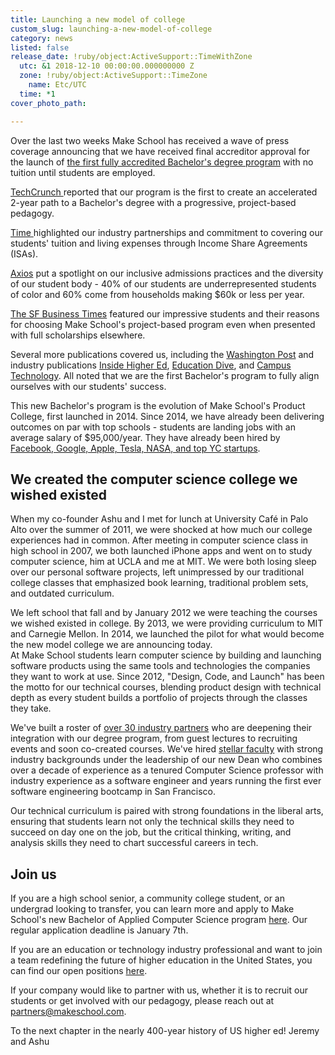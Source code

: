 ```yaml
---
title: Launching a new model of college
custom_slug: launching-a-new-model-of-college
category: news
listed: false
release_date: !ruby/object:ActiveSupport::TimeWithZone
  utc: &1 2018-12-10 00:00:00.000000000 Z
  zone: !ruby/object:ActiveSupport::TimeZone
    name: Etc/UTC
  time: *1
cover_photo_path: 

---
```

Over the last two weeks Make School has received a wave of press coverage announcing that we have received final accreditor approval for the launch of [the first fully accredited Bachelor's degree program](https://www.makeschool.com/computer-science/) with no tuition until students are employed.

[TechCrunch ](https://techcrunch.com/2018/11/27/make-school-accreditation/)reported that our program is the first to create an accelerated 2-year path to a Bachelor's degree with a progressive, project-based pedagogy.

[Time ](http://time.com/money/5463645/coding-school-bachelors-degree-computer-science/)highlighted our industry partnerships and commitment to covering our students' tuition and living expenses through Income Share Agreements (ISAs).

[Axios](https://www.axios.com/make-school-coding-bootcamp-wins-accreditation-1cab9a59-034f-40a6-ba93-2599f431bf75.html) put a spotlight on our inclusive admissions practices and the diversity of our student body - 40% of our students are underrepresented students of color and 60% come from households making $60k or less per year.

[The SF Business Times](https://www.bizjournals.com/sanfrancisco/news/2018/11/27/make-school-dominican-accredited-bachelors-degrees.html) featured our impressive students and their reasons for choosing Make School's project-based program even when presented with full scholarships elsewhere.

Several more publications covered us, including the [Washington Post](https://www.washingtonpost.com/education/2018/12/01/can-tech-humanities-exist-side-by-side-can-they-afford-not/) and industry publications [Inside Higher Ed](https://www.insidehighered.com/news/2018/11/28/liberal-arts-college-and-boot-camp-team-offer-new-computer-science-degree), [Education Dive](https://www.educationdive.com/news/california-coding-school-to-add-accredited-degree-with-deferred-tuition-opt/543173/), and [Campus Technology](https://campustechnology.com/articles/2018/12/04/coding-school-attains-apprenticeship-accreditation.aspx). All noted that we are the first Bachelor's program to fully align ourselves with our students' success.

This new Bachelor's program is the evolution of Make School's Product College, first launched in 2014. Since 2014, we have already been delivering outcomes on par with top schools - students are landing jobs with an average salary of $95,000/year. They have already been hired by[ Facebook, Google, Apple, Tesla, NASA, and top YC startups](https://www.makeschool.com/computer-science/outcomes).

## We created the computer science college we wished existed
When my co-founder Ashu and I met for lunch at University Café in Palo Alto over the summer of 2011, we were shocked at how much our college experiences had in common. After meeting in computer science class in high school in 2007, we both launched iPhone apps and went on to study computer science, him at UCLA and me at MIT. We were both losing sleep over our personal software projects, left unimpressed by our traditional college classes that emphasized book learning, traditional problem sets, and outdated curriculum.

We left school that fall and by January 2012 we were teaching the courses we wished existed in college. By 2013, we were providing curriculum to MIT and Carnegie Mellon. In 2014, we launched the pilot for what would become the new model college we are announcing today.\
At Make School students learn computer science by building and launching software products using the same tools and technologies the companies they want to work at use. Since 2012, "Design, Code, and Launch" has been the motto for our technical courses, blending product design with technical depth as every student builds a portfolio of projects through the classes they take.

We've built a roster of [over 30 industry partners](https://www.makeschool.com/partners) who are deepening their integration with our degree program, from guest lectures to recruiting events and soon co-created courses. We've hired [stellar faculty](https://www.makeschool.com/computer-science/community#faculty) with strong industry backgrounds under the leadership of our new Dean who combines over a decade of experience as a tenured Computer Science professor with industry experience as a software engineer and years running the first ever software engineering bootcamp in San Francisco.

Our technical curriculum is paired with strong foundations in the liberal arts, ensuring that students learn not only the technical skills they need to succeed on day one on the job, but the critical thinking, writing, and analysis skills they need to chart successful careers in tech.

## Join us
If you are a high school senior, a community college student, or an undergrad looking to transfer, you can learn more and apply to Make School's new Bachelor of Applied Computer Science program [here](http://makeschool.com/computer-science). Our regular application deadline is January 7th.

If you are an education or technology industry professional and want to join a team redefining the future of higher education in the United States, you can find our open positions [here](https://www.makeschool.com/careers).

If your company would like to partner with us, whether it is to recruit our students or get involved with our pedagogy, please reach out at <partners@makeschool.com>.

To the next chapter in the nearly 400-year history of US higher ed!
Jeremy and Ashu